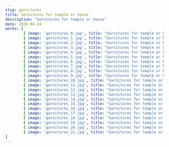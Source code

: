 ```yaml
---
slug: garnitures
title: Garnitures for temple or house
description: "Garnitures for temple or house"
date: 2020-04-24
works: [
		{ image: 'garnitures_0.jpg', title: "Garnitures for temple or house, no. 1 (Turbulence map)", year: "2020", "dimensions": "100x85", "materials": "oil on cotton canvas" },
		{ image: 'garnitures_1.jpg', title: "Garnitures for temple or house, no. 2 (Single slit lake scene)", year: "2020", "dimensions": "40x46", "materials": "oil on cotton canvas" },
		{ image: 'garnitures_2.jpg', title: "Garnitures for temple or house, no. 4 (The mass of an object)", year: "2020", "dimensions": "40x50", "materials": "oil on cotton canvas" },
		{ image: 'garnitures_3.jpg', title: "Garnitures for temple or house, no. 5", year: "2020", "dimensions": "142x164", "materials": "oil on cotton canvas" },
		{ image: 'garnitures_4.jpg', title: "Garnitures for temple or house, no. 6 (The mass of an object)", year: "2020", "dimensions": "85x100", "materials": "oil on cotton canvas" },
		{ image: 'garnitures_5.jpg', title: "Garnitures for temple or house, no. 7 (Horse)", year: "2020", "dimensions": "85x100", "materials": "oil on cotton canvas" },
		{ image: 'garnitures_6.jpg', title: "Garnitures for temple or house, no. 8 (The mountains and the rain)", year: "2020", "dimensions": "120x140", "materials": "oil on cotton canvas" },
		{ image: 'garnitures_7.jpg', title: "Garnitures for temple or house, no. 9 (The mountains and the rain)", year: "2020", "dimensions": "120x140", "materials": "oil on cotton canvas" },
		{ image: 'garnitures_8.jpg', title: "Garnitures for temple or house, no. 10 (The mountains and the rain)", year: "2020", "dimensions": "85x100", "materials": "oil on cotton canvas" },
		{ image: 'garnitures_9.jpg', title: "Garnitures for temple or house, no. 11", year: "2020", "dimensions": "40x46", "materials": "oil on cotton canvas" },
		{ image: 'garnitures_10.jpg', title: "Garnitures for temple or house, no. 12 (The mountains and the rain)", year: "2020", "dimensions": "114x136", "materials": "oil on cotton canvas" },
		{ image: 'garnitures_11.jpg', title: "Garnitures for temple or house, no. 13 (Oread in repose)", year: "2020", "dimensions": "143x158", "materials": "oil on cotton canvas" },
		{ image: 'garnitures_12.jpg', title: "Garnitures for temple or house, no. 14 (Male figure with animal attributes)", year: "2020", "dimensions": "120x140", "materials": "oil on cotton canvas" },
		{ image: 'garnitures_13.jpg', title: "Garnitures for temple or house, no. 15 (Game piece figurine)", year: "2020", "dimensions": "85x100", "materials": "oil on cotton canvas" },
		{ image: 'garnitures_14.jpg', title: "Garnitures for temple or house, no. 16 (Game piece figurine)", year: "2020", "dimensions": "75x95", "materials": "oil on cotton canvas" },
		{ image: 'garnitures_15.jpg', title: "Garnitures for temple or house, no. 17 (Pastoral scene)", year: "2020", "dimensions": "75x95", "materials": "oil on cotton canvas" },
		{ image: 'garnitures_16.jpg', title: "Garnitures for temple or house, no. 18 (Small lammasu figurine)", year: "2020", "dimensions": "40x50", "materials": "oil on cotton canvas" },
		{ image: 'garnitures_17.jpg', title: "Garnitures for temple or house, no. 19 (Pastoral scene)", year: "2020", "dimensions": "60x70", "materials": "oil on cotton canvas" },
		{ image: 'garnitures_18.jpg', title: "Garnitures for temple or house, no. 20 (Small container, probably leather or stoneware)", year: "2022", "dimensions": "40x50", "materials": "oil on cotton canvas" },
		{ image: 'garnitures_19.jpg', title: "Garnitures for temple or house, no 23. (mothers and fathers)", year: "2022", "dimensions": "140x166", "materials": "oil on cotton canvas" },
		{ image: 'garnitures_20.jpg', title: "Garnitures for temple or house, no. 24. (libation vessel)", year: "2022", "dimensions": "180x220", "materials": "oil on cotton canvas" },
		{ image: 'garnitures_21.jpg', title: "Garnitures for temple or house, no. 25 (slough)", year: "2022", "dimensions": "165x185", "materials": "oil on cotton canvas" }
]
---
```

